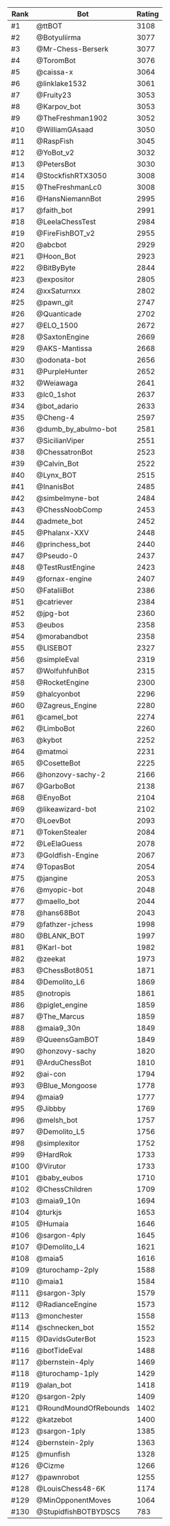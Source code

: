 Rank|Bot|Rating
---|---|---
#1|@ttBOT|3108
#2|@Botyuliirma|3077
#3|@Mr-Chess-Berserk|3077
#4|@ToromBot|3076
#5|@caissa-x|3064
#6|@linklake1532|3061
#7|@Fruity23|3053
#8|@Karpov_bot|3053
#9|@TheFreshman1902|3052
#10|@WilliamGAsaad|3050
#11|@RaspFish|3045
#12|@YoBot_v2|3032
#13|@PetersBot|3030
#14|@StockfishRTX3050|3008
#15|@TheFreshmanLc0|3008
#16|@HansNiemannBot|2995
#17|@faith_bot|2991
#18|@LeelaChessTest|2984
#19|@FireFishBOT_v2|2955
#20|@abcbot|2929
#21|@Hoon_Bot|2923
#22|@BitByByte|2844
#23|@expositor|2805
#24|@xxSaturnxx|2802
#25|@pawn_git|2747
#26|@Quanticade|2702
#27|@ELO_1500|2672
#28|@SaxtonEngine|2669
#29|@AKS-Mantissa|2668
#30|@odonata-bot|2656
#31|@PurpleHunter|2652
#32|@Weiawaga|2641
#33|@lc0_1shot|2637
#34|@bot_adario|2633
#35|@Cheng-4|2597
#36|@dumb_by_abulmo-bot|2581
#37|@SicilianViper|2551
#38|@ChessatronBot|2523
#39|@Calvin_Bot|2522
#40|@Lynx_BOT|2515
#41|@InanisBot|2485
#42|@simbelmyne-bot|2484
#43|@ChessNoobComp|2453
#44|@admete_bot|2452
#45|@Phalanx-XXV|2448
#46|@princhess_bot|2440
#47|@Pseudo-0|2437
#48|@TestRustEngine|2423
#49|@fornax-engine|2407
#50|@FataliiBot|2386
#51|@catriever|2384
#52|@jpg-bot|2360
#53|@eubos|2358
#54|@morabandbot|2358
#55|@LISEBOT|2327
#56|@simpleEval|2319
#57|@WolfuhfuhBot|2315
#58|@RocketEngine|2300
#59|@halcyonbot|2296
#60|@Zagreus_Engine|2280
#61|@camel_bot|2274
#62|@LimboBot|2260
#63|@kybot|2252
#64|@matmoi|2231
#65|@CosetteBot|2225
#66|@honzovy-sachy-2|2166
#67|@GarboBot|2138
#68|@EnyoBot|2104
#69|@likeawizard-bot|2102
#70|@LoevBot|2093
#71|@TokenStealer|2084
#72|@LeElaGuess|2078
#73|@Goldfish-Engine|2067
#74|@TopasBot|2054
#75|@jangine|2053
#76|@myopic-bot|2048
#77|@maello_bot|2044
#78|@hans68Bot|2043
#79|@fathzer-jchess|1998
#80|@BLANK_BOT|1997
#81|@Karl-bot|1982
#82|@zeekat|1973
#83|@ChessBot8051|1871
#84|@Demolito_L6|1869
#85|@notropis|1861
#86|@piglet_engine|1859
#87|@The_Marcus|1859
#88|@maia9_30n|1849
#89|@QueensGamBOT|1849
#90|@honzovy-sachy|1820
#91|@ArduChessBot|1810
#92|@ai-con|1794
#93|@Blue_Mongoose|1778
#94|@maia9|1777
#95|@Jibbby|1769
#96|@melsh_bot|1757
#97|@Demolito_L5|1756
#98|@simplexitor|1752
#99|@HardRok|1733
#100|@Virutor|1733
#101|@baby_eubos|1710
#102|@ChessChildren|1709
#103|@maia9_10n|1694
#104|@turkjs|1653
#105|@Humaia|1646
#106|@sargon-4ply|1645
#107|@Demolito_L4|1621
#108|@maia5|1616
#109|@turochamp-2ply|1588
#110|@maia1|1584
#111|@sargon-3ply|1579
#112|@RadianceEngine|1573
#113|@monchester|1558
#114|@schnecken_bot|1552
#115|@DavidsGuterBot|1523
#116|@botTideEval|1488
#117|@bernstein-4ply|1469
#118|@turochamp-1ply|1429
#119|@alan_bot|1418
#120|@sargon-2ply|1409
#121|@RoundMoundOfRebounds|1402
#122|@katzebot|1400
#123|@sargon-1ply|1385
#124|@bernstein-2ply|1363
#125|@munfish|1328
#126|@Cizme|1266
#127|@pawnrobot|1255
#128|@LouisChess48-6K|1174
#129|@MinOpponentMoves|1064
#130|@StupidfishBOTBYDSCS|783
